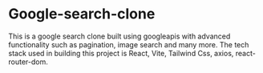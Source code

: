 # Google-search-clone
This is a google search clone built using googleapis with advanced functionality such as pagination, image search and many more. The tech stack used in building this project is React, Vite, Tailwind Css, axios, react-router-dom.
